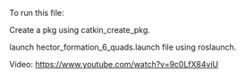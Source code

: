 To run this file:

Create a pkg using catkin_create_pkg.

launch hector_formation_6_quads.launch file using roslaunch.

Video: https://www.youtube.com/watch?v=9c0LfX84viU
